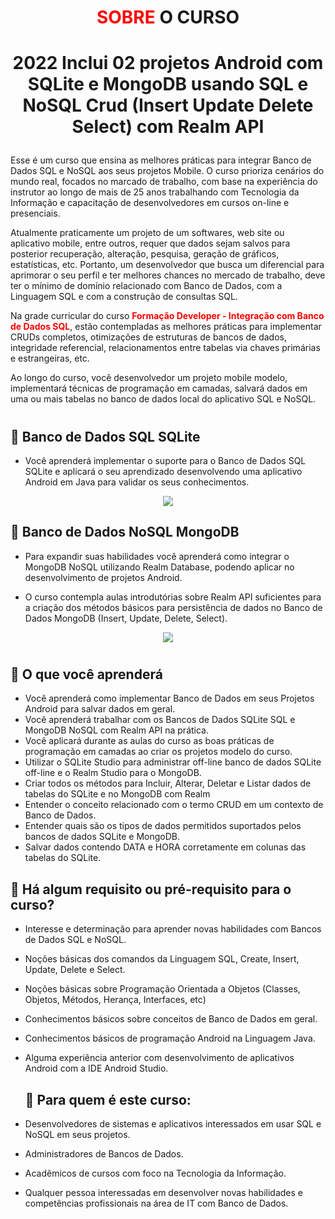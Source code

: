 # <P align="center"><font color="red">**SOBRE</font> O CURSO**</P>

# <p align="center">2022 Inclui 02 projetos Android com SQLite e MongoDB usando SQL e NoSQL Crud (Insert Update Delete Select) com Realm API<p>

Esse é um curso que ensina as melhores práticas para integrar Banco de Dados SQL e NoSQL aos seus projetos Mobile. O curso prioriza cenários do mundo real, focados no marcado de trabalho, com base na experiência do instrutor ao longo de mais de 25 anos trabalhando com Tecnologia da Informação e capacitação de desenvolvedores em cursos on-line e presenciais.

Atualmente praticamente um projeto de um softwares, web site ou aplicativo mobile, entre outros, requer que dados sejam salvos para posterior recuperação, alteração, pesquisa, geração de gráficos, estatísticas, etc. Portanto, um desenvolvedor que busca um diferencial para aprimorar o seu perfil e ter melhores chances no mercado de trabalho, deve ter o mínimo de domínio relacionado com Banco de Dados, com a Linguagem SQL e com a construção de consultas SQL.

Na grade curricular do curso <font color="red">**Formação Developer - Integração com Banco de Dados SQL**</font>, estão contempladas as melhores práticas para implementar CRUDs completos, otimizações de estruturas de bancos de dados, integridade referencial, relacionamentos entre tabelas via chaves primárias e estrangeiras, etc.

Ao longo do curso, você desenvolvedor um projeto mobile modelo, implementará técnicas de programação em camadas, salvará dados em uma ou mais tabelas no banco de dados local do aplicativo SQL e NoSQL.

#

## 📝 Banco de Dados SQL SQLite

- Você aprenderá implementar o suporte para o Banco de Dados SQL SQLite e aplicará o seu aprendizado desenvolvendo uma aplicativo Android em Java para validar os seus conhecimentos.

 <p align="center">
<img src="https://user-images.githubusercontent.com/79487813/172017071-3e6daa95-d346-4ae7-a4a2-864194a5ec78.png"/></P>

## 📝 Banco de Dados NoSQL MongoDB

- Para expandir suas habilidades você aprenderá como integrar o MongoDB NoSQL utilizando Realm Database, podendo aplicar no desenvolvimento de projetos Android.

- O curso contempla aulas introdutórias sobre Realm API suficientes para a criação dos métodos básicos para persistência de dados no Banco de Dados MongoDB (Insert, Update, Delete, Select).

<p align="center">
<img src="https://user-images.githubusercontent.com/79487813/172017325-26606bf4-501d-4916-9b10-43422d499cb8.png"/></P>

#

## 📝 O que você aprenderá

- Você aprenderá como implementar Banco de Dados em seus Projetos Android para salvar dados em geral.
- Você aprenderá trabalhar com os Bancos de Dados SQLite SQL e MongoDB NoSQL com Realm API na prática.
- Você aplicará durante as aulas do curso as boas práticas de programação em camadas ao criar os projetos modelo do curso.
- Utilizar o SQLite Studio para administrar off-line banco de dados SQLite off-line e o Realm Studio para o MongoDB.
- Criar todos os métodos para Incluir, Alterar, Deletar e Listar dados de tabelas do SQLite e no MongoDB com Realm
- Entender o conceito relacionado com o termo CRUD em um contexto de Banco de Dados.
- Entender quais são os tipos de dados permitidos suportados pelos bancos de dados SQLite e MongoDB.
- Salvar dados contendo DATA e HORA corretamente em colunas das tabelas do SQLite.

## 📝 Há algum requisito ou pré-requisito para o curso?

- Interesse e determinação para aprender novas habilidades com Bancos de Dados SQL e NoSQL.
- Noções básicas dos comandos da Linguagem SQL, Create, Insert, Update, Delete e Select.
- Noções básicas sobre Programação Orientada a Objetos (Classes, Objetos, Métodos, Herança, Interfaces, etc)
- Conhecimentos básicos sobre conceitos de Banco de Dados em geral.
- Conhecimentos básicos de programação Android na Linguagem Java.
- Alguma experiência anterior com desenvolvimento de aplicativos Android com a IDE Android Studio.

  ## 📝 Para quem é este curso:

- Desenvolvedores de sistemas e aplicativos interessados em usar SQL e NoSQL em seus projetos.
- Administradores de Bancos de Dados.
- Acadêmicos de cursos com foco na Tecnologia da Informação.
- Qualquer pessoa interessadas em desenvolver novas habilidades e competências profissionais na área de IT com Banco de Dados.
